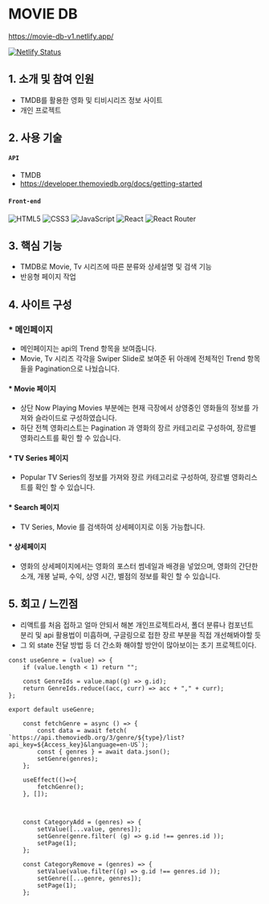 # MOVIE DB

https://movie-db-v1.netlify.app/

[![Netlify Status](https://api.netlify.com/api/v1/badges/28d14f02-6198-4836-8719-085267b808d0/deploy-status)](https://app.netlify.com/sites/movie-db-v1/deploys)
## 1. 소개 및 참여 인원
- TMDB를 활용한 영화 및 티비시리즈 정보 사이트
- 개인 프로젝트

## 2. 사용 기술
#### `API`
  - TMDB
  - https://developer.themoviedb.org/docs/getting-started
#### `Front-end`
![HTML5](https://img.shields.io/badge/html5-%23E34F26.svg?style=for-the-badge&logo=html5&logoColor=white)
![CSS3](https://img.shields.io/badge/css3-%231572B6.svg?style=for-the-badge&logo=css3&logoColor=white)
![JavaScript](https://img.shields.io/badge/javascript-%23323330.svg?style=for-the-badge&logo=javascript&logoColor=%23F7DF1E)
![React](https://img.shields.io/badge/react-%2320232a.svg?style=for-the-badge&logo=react&logoColor=%2361DAFB)
![React Router](https://img.shields.io/badge/React_Router-CA4245?style=for-the-badge&logo=react-router&logoColor=white)

## 3. 핵심 기능
- TMDB로 Movie, Tv 시리즈에 따른 분류와 상세설명 및 검색 기능
- 반응형 페이지 작업

## 4. 사이트 구성
   ### * 메인페이지
   - 메인페이지는 api의 Trend 항목을 보여줍니다.
   - Movie, Tv 시리즈 각각을 Swiper Slide로 보여준 뒤 아래에 전체적인 Trend 항목들을 Pagination으로 나눴습니다.

   #### * Movie 페이지
   - 상단 Now Playing Movies 부분에는 현재 극장에서 상영중인 영화들의 정보를 가져와 슬라이드로 구성하였습니다.
   - 하단 전첵 영화리스트는 Pagination 과 영화의 장르 카테고리로 구성하여, 장르별 영화리스트를 확인 할 수 있습니다.

   #### * TV Series 페이지
   - Popular TV Series의 정보를 가져와 장르 카테고리로 구성하여, 장르별 영화리스트를 확인 할 수 있습니다.

   #### * Search 페이지
   - TV Series, Movie 를 검색하여 상세페이지로 이동 가능합니다.

   #### * 상세페이지
   - 영화의 상세페이지에서는 영화의 포스터 썸네일과 배경을 넣었으며, 영화의 간단한 소개, 개봉 날짜, 수익, 상영 시간, 별점의 정보를 확인 할 수 있습니다.

## 5. 회고 / 느낀점
- 리액트를 처음 접하고 얼마 안되서 해본 개인프로젝트라서, 폴더 분류나 컴포넌트 분리 및 api 활용법이 미흡하며, 구글링으로 접한 장르 부분을 직접 개선해봐야할 듯
- 그 외 state 전달 방법 등 더 간소화 해야할 방안이 많아보이는 초기 프로젝트이다.
```
const useGenre = (value) => {
    if (value.length < 1) return "";
    
    const GenreIds = value.map((g) => g.id);
    return GenreIds.reduce((acc, curr) => acc + "," + curr);
};

export default useGenre;
```
```
    const fetchGenre = async () => {
        const data = await fetch( `https://api.themoviedb.org/3/genre/${type}/list?api_key=${Access_key}&language=en-US`);
        const { genres } = await data.json();
        setGenre(genres);
    };

    useEffect(()=>{
        fetchGenre();
    }, []);

    

    const CategoryAdd = (genres) => {
        setValue([...value, genres]);
        setGenre(genre.filter( (g) => g.id !== genres.id ));
        setPage(1);
    };

    const CategoryRemove = (genres) => {
        setValue(value.filter((g) => g.id !== genres.id ));
        setGenre([...genre, genres]);
        setPage(1);
    };
```



